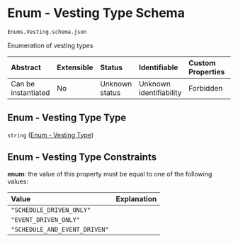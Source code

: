 # Enum - Vesting Type Schema

```txt
Enums.Vesting.schema.json
```

Enumeration of vesting types

| Abstract            | Extensible | Status         | Identifiable            | Custom Properties | Additional Properties | Access Restrictions | Defined In                                                                 |
| :------------------ | :--------- | :------------- | :---------------------- | :---------------- | :-------------------- | :------------------ | :------------------------------------------------------------------------- |
| Can be instantiated | No         | Unknown status | Unknown identifiability | Forbidden         | Allowed               | none                | [Vesting.schema.json](../enums/Vesting.schema.json "open original schema") |

## Enum - Vesting Type Type

`string` ([Enum - Vesting Type](vesting.md))

## Enum - Vesting Type Constraints

**enum**: the value of this property must be equal to one of the following values:

| Value                         | Explanation |
| :---------------------------- | :---------- |
| `"SCHEDULE_DRIVEN_ONLY"`      |             |
| `"EVENT_DRIVEN_ONLY"`         |             |
| `"SCHEDULE_AND_EVENT_DRIVEN"` |             |
